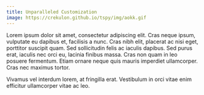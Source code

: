 ```yaml
---
title: Unparalleled Customization
image: https://crekulon.github.io/tspy/img/aokk.gif
---
```

Lorem ipsum dolor sit amet, consectetur adipiscing elit. Cras neque ipsum, vulputate eu dapibus et, facilisis a nunc. Cras nibh elit, placerat ac nisi eget, porttitor suscipit quam. Sed sollicitudin felis ac iaculis dapibus. Sed purus erat, iaculis nec orci eu, lacinia finibus massa. Cras non quam in leo posuere fermentum. Etiam ornare neque quis mauris imperdiet ullamcorper. Cras nec maximus tortor.

Vivamus vel interdum lorem, at fringilla erat. Vestibulum in orci vitae enim efficitur ullamcorper vitae ac leo.